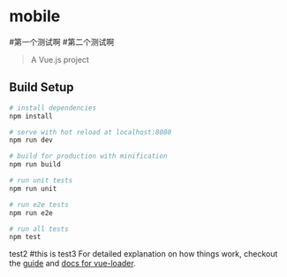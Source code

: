 # mobile
#第一个测试啊
#第二个测试啊
> A Vue.js project

## Build Setup

``` bash
# install dependencies
npm install

# serve with hot reload at localhost:8080
npm run dev

# build for production with minification
npm run build

# run unit tests
npm run unit

# run e2e tests
npm run e2e

# run all tests
npm test
```


test2
#this is test3
For detailed explanation on how things work, checkout the [guide](http://vuejs-templates.github.io/webpack/) and [docs for vue-loader](http://vuejs.github.io/vue-loader).
